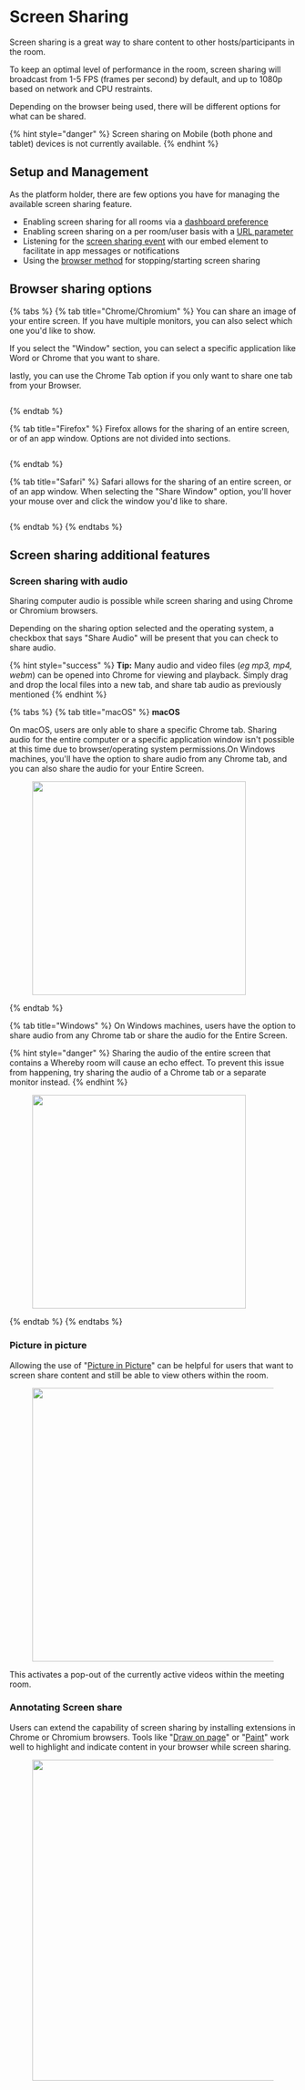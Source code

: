 # Screen Sharing

Screen sharing is a great way to share content to other hosts/participants in the room.

To keep an optimal level of performance in the room, screen sharing will broadcast from 1-5 FPS (frames per second) by default, and up to 1080p based on network and CPU restraints.

Depending on the browser being used, there will be different options for what can be shared.

{% hint style="danger" %}
Screen sharing on Mobile (both phone and tablet) devices is not currently available.&#x20;
{% endhint %}

## Setup and Management

As the platform holder, there are few options you have for managing the available screen sharing feature.

* Enabling screen sharing for all rooms via a [dashboard preference](../customizing-rooms/dashboard-preferences.md)
* Enabling screen sharing on a per room/user basis with a [URL parameter](../customizing-rooms/using-url-parameters.md#screenshare-less-than-on-or-off-greater-than)
* Listening for the [screen sharing event](../create-your-video-experience-with-the-whereby-sdk/in-a-web-page/using-the-whereby-embed-element/#listening-to-events) with our embed element to facilitate in app messages or notifications
* Using the [browser method](../create-your-video-experience-with-the-whereby-sdk/in-a-web-page/using-the-whereby-embed-element/#sending-commands) for stopping/starting screen sharing

## Browser sharing options

{% tabs %}
{% tab title="Chrome/Chromium" %}
You can share an image of your entire screen. If you have multiple monitors, you can also select which one you'd like to show.

If you select the "Window" section, you can select a specific application like Word or Chrome that you want to share.&#x20;

lastly, you can use the Chrome Tab option if you only want to share one tab from your Browser.

<figure><img src="../.gitbook/assets/Screenshot 2023-08-11 at 3.25.24 PM.png" alt=""><figcaption></figcaption></figure>
{% endtab %}

{% tab title="Firefox" %}
Firefox allows for the sharing of an entire screen, or of an app window. Options are not divided into sections.

<figure><img src="../.gitbook/assets/Screenshot 2023-08-11 at 3.32.26 PM.png" alt=""><figcaption></figcaption></figure>
{% endtab %}

{% tab title="Safari" %}
Safari allows for the sharing of an entire screen, or of an app window. When selecting the "Share Window" option, you'll hover your mouse over and click the window you'd like to share.

<figure><img src="../.gitbook/assets/Screenshot 2023-08-11 at 3.36.32 PM.png" alt=""><figcaption></figcaption></figure>
{% endtab %}
{% endtabs %}

## Screen sharing additional features

### Screen sharing with audio

Sharing computer audio is possible while screen sharing and using Chrome or Chromium browsers.&#x20;

Depending on the sharing option selected and the operating system, a checkbox that says "Share Audio" will be present that you can check to share audio.

{% hint style="success" %}
**Tip:** Many audio and video files (_eg mp3, mp4, webm_) can be opened into Chrome for viewing and playback. Simply drag and drop the local files into a new tab, and share tab audio as previously mentioned
{% endhint %}

{% tabs %}
{% tab title="macOS" %}
**macOS**

On macOS, users are only able to share a specific Chrome tab. Sharing audio for the entire computer or a specific application window isn't possible at this time due to browser/operating system permissions.On Windows machines, you'll have the option to share audio from any Chrome tab, and you can also share the audio for your Entire Screen.

<figure><img src="../.gitbook/assets/file-KljwIMe85O.png" alt="" width="375"><figcaption></figcaption></figure>
{% endtab %}

{% tab title="Windows" %}
On Windows machines, users have the option to share audio from any Chrome tab or share the audio for the Entire Screen.

{% hint style="danger" %}
Sharing the audio of the entire screen that contains a Whereby room will cause an echo effect. To prevent this issue from happening, try sharing the audio of a Chrome tab or a separate monitor instead.
{% endhint %}

<figure><img src="../.gitbook/assets/file-KljwIMe85O (1).png" alt="" width="375"><figcaption></figcaption></figure>
{% endtab %}
{% endtabs %}

### Picture in picture

Allowing the use of "[Picture in Picture](https://docs.whereby.com/customizing-rooms/using-url-parameters#pipbutton-off)" can be helpful for users that want to screen share content and still be able to view others within the room.

<figure><img src="../.gitbook/assets/file-I2HcA3GVNZ.png" alt="" width="480"><figcaption></figcaption></figure>

This activates a pop-out of the currently active videos within the meeting room.&#x20;

### Annotating Screen share

Users can extend the capability of screen sharing by installing extensions in Chrome or Chromium browsers. Tools like "[Draw on page](https://chrome.google.com/webstore/detail/draw-on-page/ngmfehckdahhmlbabjemcepfhgnoddlo?utm\_source=ext\_sidebar\&hl=en-US)" or "[Paint](https://chrome.google.com/webstore/detail/paint/ejllkedmklophclpgonojjkaliafeilj)" work well to highlight and indicate content in your browser while screen sharing.

<figure><img src="../.gitbook/assets/Screenshot 2023-08-14 at 2.29.27 PM.png" alt="" width="563"><figcaption></figcaption></figure>

